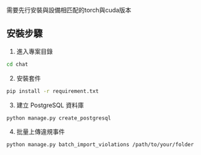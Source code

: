 需要先行安裝與設備相匹配的torch與cuda版本

## 安裝步驟

1. 進入專案目錄
```bash
cd chat
```

2. 安裝套件
```bash
pip install -r requirement.txt  
```

3. 建立 PostgreSQL 資料庫
```bash
python manage.py create_postgresql
```

4. 批量上傳違規事件
```bash
python manage.py batch_import_violations /path/to/your/folder
```
